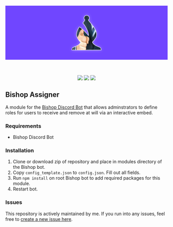 <div align="center">
	<p>
		<img src="https://raw.githubusercontent.com/alexriley1223/bishop-assigner/master/static/banner.png" alt="Bishop Assigner" />
	</p>
	<br />
	<p>
		<img src="https://img.shields.io/github/license/alexriley1223/bishop-assigner" />
		<img src="https://img.shields.io/github/v/tag/alexriley1223/bishop-assigner"/>
		<img src="https://img.shields.io/badge/Bishop-5.x-7046ff" />
	</p>
</div>

## Bishop Assigner

A module for the [Bishop Discord Bot](https://github.com/alexriley1223/bishop) that allows adminstrators to define roles for users to receive and remove at will via an interactive embed.

### Requirements
- Bishop Discord Bot

### Installation
1. Clone or download zip of repository and place in modules directory of the Bishop bot.
2. Copy `config_template.json` to `config.json`. Fill out all fields.
3. Run `npm install` on root Bishop bot to add required packages for this module.
4. Restart bot.

### Issues
This repository is actively maintained by me. If you run into any issues, feel free to <a href="https://github.com/alexriley1223/bishop-assigner/issues/new">create a new issue here</a>.